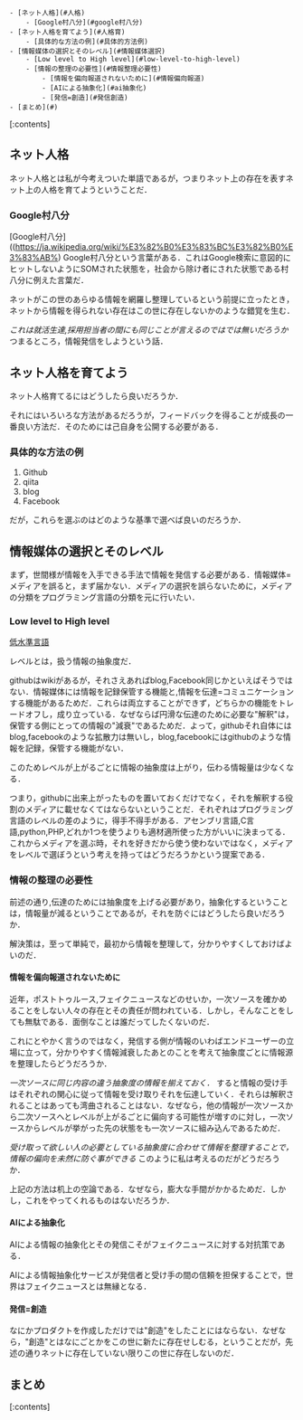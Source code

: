 <!-- TOC depthFrom:1 depthTo:6 withLinks:1 updateOnSave:1 orderedList:0 -->

	- [ネット人格](#人格)
		- [Google村八分](#google村八分)
	- [ネット人格を育てよう](#人格育)
		- [具体的な方法の例](#具体的方法例)
	- [情報媒体の選択とそのレベル](#情報媒体選択)
		- [Low level to High level](#low-level-to-high-level)
		- [情報の整理の必要性](#情報整理必要性)
			- [情報を偏向報道されないために](#情報偏向報道)
			- [AIによる抽象化](#ai抽象化)
			- [発信=創造](#発信創造)
	- [まとめ](#)

<!-- /TOC -->
[:contents]
## ネット人格
ネット人格とは私が今考えついた単語であるが，つまりネット上の存在を表すネット上の人格を育てようということだ．
### Google村八分
[Google村八分]((https://ja.wikipedia.org/wiki/%E3%82%B0%E3%83%BC%E3%82%B0%E3%83%AB%)
Google村八分という言葉がある．これはGoogle検索に意図的にヒットしないようにSOMされた状態を，社会から除け者にされた状態である村八分に例えた言葉だ．


ネットがこの世のあらゆる情報を網羅し整理しているという前提に立ったとき，ネットから情報を得られない存在はこの世に存在しないかのような錯覚を生む．

*これは就活生達,採用担当者の間にも同じことが言えるのではでは無いだろうか*
つまるところ，情報発信をしようという話．

## ネット人格を育てよう
ネット人格育てるにはどうしたら良いだろうか．

それにはいろいろな方法があるだろうが，フィードバックを得ることが成長の一番良い方法だ．そのためには己自身を公開する必要がある．

### 具体的な方法の例
1. Github
2. qiita
3. blog
4. Facebook

だが，これらを選ぶのはどのような基準で選べば良いのだろうか．


## 情報媒体の選択とそのレベル
まず，世間様が情報を入手できる手法で情報を発信する必要がある．情報媒体=メディアを誤ると，まず届かない．メディアの選択を誤らないために，メディアの分類をプログラミング言語の分類を元に行いたい．


### Low level to High level
[低水準言語](https://ja.wikipedia.org/wiki/%E4%BD%8E%E6%B0%B4%E6%BA%96%E8%A8%80%E8%AA%9E)

レベルとは，扱う情報の抽象度だ．

githubはwikiがあるが，それさえあればblog,Facebook同じかといえばそうではない．情報媒体には情報を記録保管する機能と,情報を伝達=コミュニケーションする機能があるためだ．これらは両立することができず，どちらかの機能をトレードオフし，成り立っている．なぜならば円滑な伝達のために必要な"解釈"は，保管する側にとっての情報の"減衰"であるためだ．よって，githubそれ自体にはblog,facebookのような拡散力は無いし，blog,facebookにはgithubのような情報を記録，保管する機能がない．


このためレベルが上がるごとに情報の抽象度は上がり，伝わる情報量は少なくなる．


つまり，githubに出来上がったものを置いておくだけでなく，それを解釈する役割のメディアに載せなくてはならないということだ．それぞれはプログラミング言語のレベルの差のように，得手不得手がある．アセンブリ言語,C言語,python,PHP,どれか1つを使うよりも適材適所使った方がいいに決まってる．これからメディアを選ぶ時，それを好きだから使う使わないではなく，メディアをレベルで選ぼうという考えを持ってはどうだろうかという提案である．

### 情報の整理の必要性
前述の通り,伝達のためには抽象度を上げる必要があり，抽象化するということは，情報量が減るということであるが，それを防ぐにはどうしたら良いだろうか．

解決策は，至って単純で，最初から情報を整理して，分かりやすくしておけばよいのだ．

#### 情報を偏向報道されないために
近年，ポストトゥルース,フェイクニュースなどのせいか，一次ソースを確かめることをしない人々の存在とその責任が問われている．しかし，そんなことをしても無駄である．面倒なことは誰だってしたくないのだ．

これにとやかく言うのではなく，発信する側が情報のいわばエンドユーザーの立場に立って，分かりやすく情報減衰したあとのことを考えて抽象度ごとに情報源を整理したらどうだろうか．

*一次ソースに同じ内容の違う抽象度の情報を揃えておく．*
すると情報の受け手はそれぞれの関心に従って情報を受け取りそれを伝達していく．それらは解釈されることはあっても湾曲されることはない．なぜなら，他の情報が一次ソースから二次ソースへとレベルが上がるごとに偏向する可能性が増すのに対し，一次ソースからレベルが挙がった先の状態をも一次ソースに組み込んであるためだ．


*受け取って欲しい人の必要としている抽象度に合わせて情報を整理することで，情報の偏向を未然に防ぐ事ができる*
このように私は考えるのだがどうだろうか．




上記の方法は机上の空論である．なぜなら，膨大な手間がかかるためだ．しかし，これをやってくれるものはないだろうか．
#### AIによる抽象化
AIによる情報の抽象化とその発信こそがフェイクニュースに対する対抗策である．

AIによる情報抽象化サービスが発信者と受け手の間の信頼を担保することで，世界はフェイクニュースとは無縁となる．




#### 発信=創造
なにかプロダクトを作成しただけでは"創造"をしたことにはならない．なぜなら，"創造"とはなにごとかをこの世に新たに存在せしむる，ということだが，先述の通りネットに存在していない限りこの世に存在しないのだ．

## まとめ
[:contents]
